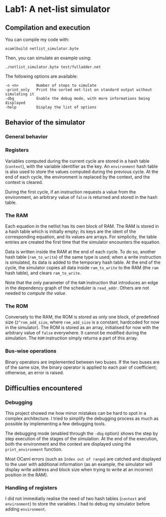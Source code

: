 # Lab1: A net-list simulator
## Compilation and execution
You can compile my code with:
```
ocamlbuild netlist_simulator.byte
```
Then, you can simulate an example using:
```
./netlist_simulator.byte test/fulladder.net
```

The following options are available:
```
-n <n>        Number of steps to simulate
-print_only   Print the sorted net-list on standard output without simulating it
-dbg          Enable the debug mode, with more informations being displayed
-help         Display the list of options
```

## Behavior of the simulator
### General behavior

### Registers
Variables computed during the current cycle are stored in a hash table (`context`), with the variable identifier as the key. An `environment` hash table is also used to store the values computed during the previous cycle. At the end of each cycle, the environment is replaced by the context, and the context is cleared. 

During the first cycle, if an instruction requests a value from the environment, an arbitrary value of `false` is returned and stored in the hash table.

### The RAM
Each equation in the netlist has its own block of RAM. The RAM is stored in a hash table which is initially empty; its keys are the ident of the corresponding equation, and its values are arrays. For simplicity, the table entries are created the first time that the simulator encounters the equation.

Data is written inside the RAM at the end of each cycle. To do so, another hash table (`ram_to_write`) of the same type is used; when a write instruction is simulated, its data is added to the temporary hash table. At the end of the cycle, the simulator copies all data inside `ram_to_write` to the RAM (the `ram` hash table), and clears `ram_to_write`.

Note that the only parameter of the `RAM` instruction that introduces an edge in the dependency graph of the scheduler is `read_addr`. Others are not needed to *compute the value*.

### The ROM
Conversely to the RAM, the ROM is stored as only one block, of predefined size (`2^rom_add_size`, where `rom_add_size` is a constant, hardcoded for now in the simulator). The ROM is stored as an array, initialised for now with the arbitrary value of `false` everywhere. It cannot be modified during the simulation. The `ROM` instruction simply returns a part of this array.

### Bus-wise operations
Binary operators are implemented between two buses. If the two buses are of the same size, the binary operator is applied to each pair of coefficient; otherwise, an error is raised.

## Difficulties encountered
### Debugging
This project showed me how minor mistakes can be hard to spot in a complex architecture. I tried to simplify the debugging process as much as possible by implementing a few debugging tools.

The debugging mode (enabled through the `-dbg` option) shows the step by step execution of the stages of the simulation. At the end of the execution, both the environment and the context are displayed using the `print_environment` function.

Most OCaml errors (such as `Index out of range`) are catched and displayed to the user with additional information (as an example, the simulator will display write address and block size when trying to write at an incorrect position in the RAM).

### Handling of registers
I did not immediatly realise the need of two hash tables (`context` and `environment`) to store the variables. I had to debug my simulator before adding `environment`.